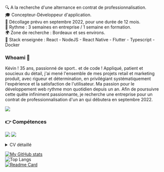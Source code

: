 🔍 A la recherche d'une alternance en contrat de professionnalisation.<br>
🎓 Concepteur-Développeur d'application.<br>
🚀 Décollage prévu en septembre 2022, pour une durée de 12 mois.<br>
🔄 Rythme : 3 semaines en entreprise / 1 semaine en formation.<br>
🌍 Zone de recherche : Bordeaux et ses environs.<br>
🔧 Stack enseignée : React - NodeJS - React Native - Flutter - Typescript - Docker<br>

### Whoami 👨

Kévin ! 
35 ans, passionné de sport.. et de code !
Appliqué, patient et soucieux du détail, j'ai mené l'ensemble de mes projets retail et marketing produit, avec rigueur et détermination, en privilégiant systématiquement l'expérience et la satisfaction de l'utilisateur. 
Ma passion pour le développement web rythme mon quotidien depuis un an. 
Afin de poursuivre cette quête infiniment passionnante, je recherche une entreprise pour un contrat de professionnalisation d'un an qui débutera en septembre 2022.

<a href="https://www.linkedin.com/in/kevin-lansot/"><img src ="https://img.shields.io/badge/LinkedIn-0077B5?style=for-the-badge&logo=linkedin&logoColor=white"></a>

### 👉 Compétences
<a href="https://github.com/klanso18"><img src ="https://img.shields.io/badge/GIT-E44C30?style=for-the-badge&logo=git&logoColor=white)"></a>
<img src="https://img.shields.io/badge/MySQL-005C84?style=for-the-badge&logo=mysql&logoColor=white" />

<details>
    <summary>
        CV détaillé<br>
    </summary>
    Hello
</details>

[![My GitHub stats](https://github-readme-stats.vercel.app/api?username=klanso18&show_icons=true&theme=algolia)](https://github.com/klanso18/github-readme-stats)<br>
![Top Langs](https://github-readme-stats.vercel.app/api/top-langs/?username=klanso18&layout=compact&theme=algolia&hide_langs_below=8)<br>
[![Readme Card](https://github-readme-stats.vercel.app/api/pin/?username=WildCodeSchool&repo=2022-03-php-remotefr-p2-serial-series)](https://github.com/WildCodeSchool/2022-03-php-remotefr-p2-serial-series)
